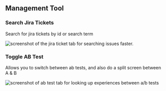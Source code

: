 ## Management Tool

### Search Jira Tickets
Search for jira tickets by id or search term

![screenshot of the jira ticket tab for searching issues faster.](https://imgur.com/cGpL6uA.png)

### Toggle AB Test
Allows you to switch between ab tests, and also do a split screen between A & B

![screenshot of ab test tab for looking up experiences between a/b tests](https://i.imgur.com/7wOl81d.png)
